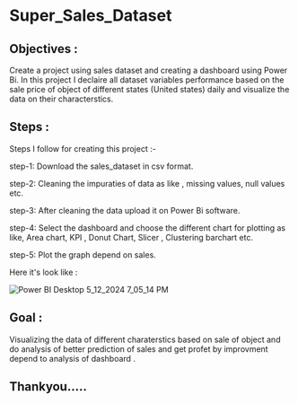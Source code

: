 # Super_Sales_Dataset


## Objectives :
Create a project using sales dataset and creating a dashboard using Power Bi. In this project I declaire all dataset variables performance based on the sale price of object of different states (United states) daily and visualize the data on their characterstics.



## Steps :

Steps I follow for creating this project :-

step-1: Download the sales_dataset in csv format.

step-2: Cleaning the impuraties of data as like ,     missing values, null values etc.

step-3: After cleaning the data upload it on Power Bi software.

step-4: Select the dashboard and choose the different chart for plotting as like, Area chart, KPI , Donut Chart, Slicer , Clustering barchart etc.

step-5: Plot the graph depend on sales.

Here it's look like :


![Power BI Desktop 5_12_2024 7_05_14 PM](https://github.com/KingshSharma/Super_Sales_Dataset/assets/169580990/d8350105-3a60-465c-828f-4fdaf1752830)



## Goal :

Visualizing the data of different charaterstics based on  sale of object and do analysis of better prediction of sales and get profet by improvment depend to analysis of dashboard . 


## Thankyou.....
